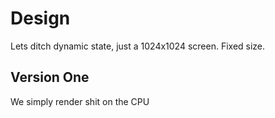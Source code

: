 # Design

Lets ditch dynamic state, just a 1024x1024 screen. Fixed size.


## Version One

We simply render shit on the CPU
